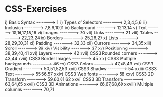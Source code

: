 # CSS-Exercises

i) Basic Syntax                 -------> 1
ii) Types of Selectors          -------> 2,3,4,5,6
iii) Inclusion                  -------> 7,8,9,10,11
iv) Background                  -------> 12,13,14
v) Text                         -------> 15,16,17,18,19
vi) Images                      -------> 20
vii) Links                      -------> 21
viii) Tables                    -------> 22,23,24
ix) Borders                     -------> 25,26,27
x) Lists                        -------> 28,29,30,31
xi) Padding                     -------> 32,33
xii) Cursors                    -------> 34,35
xiii) Scroll                    -------> 36
xiv) Visibility                 -------> 37
xv) Positioning                 -------> 38,39,40,41
xvi) Layers                     -------> 42
xvii) CSS3 Rounded corners      -------> 43,44
xviii) CSS3 Border Images       -------> 45
xix) CSS3 Multiple backgrounds  -------> 46
xx) CSS3 Colors                 -------> 47,48,49
xxi) CSS3 Gradient              -------> 50,51,52,53
xxii) CSS3 Shadow               -------> 54
xxiii) CSS3 Text                -------> 55,56,57
xxiv) CSS3 Web fonts            -------> 58
xxv) CSS3 2D Transform          -------> 59,60,61,62
xxvi) CSS3 3D Transform         -------> 63,64,65
xxvii) CSS3 3D Animations       -------> 66,67,68,69
xxviii) Multiple columns        -------> 70,71
